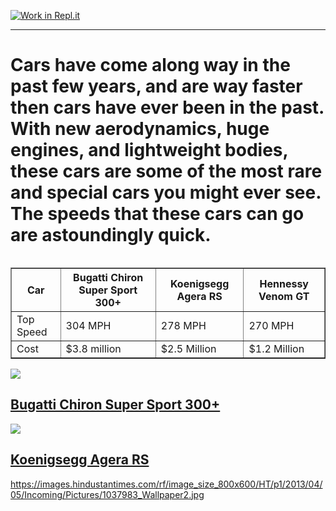 [![Work in Repl.it](https://classroom.github.com/assets/work-in-replit-14baed9a392b3a25080506f3b7b6d57f295ec2978f6f33ec97e36a161684cbe9.svg)](https://classroom.github.com/online_ide?assignment_repo_id=3342028&assignment_repo_type=AssignmentRepo)
<!DOCTYPE html>
<html>
  <head>
  <titleFastest Road Legal Cars.<title>
  <head>
  <hr>
    <Body>
    <h1>  Cars have come along way in the past few years, and are way faster then cars have ever been in the past.  With new aerodynamics, huge engines, and lightweight bodies, these cars are some of the most rare and special cars you might ever see.  The speeds that these cars can go are astoundingly quick. 
      </h1>
  <table>
      <table border="1">
        <tr>
          <th>Car</th>
          <th>Bugatti Chiron Super Sport 300+</th>
          <th>Koenigsegg Agera RS</th>
          <th>Hennessy Venom GT</th>
        </tr>
        <tr>
            <td>Top Speed</td>
            <td>304 MPH</td>
            <td>278 MPH</td>
            <td>270 MPH</td>
        </tr>
            <tr>
                <td>Cost</td>
                <td>$3.8 million</td>
                <td>$2.5 Million</td>
                <td>$1.2 Million</td>
             </tr>
         </table>
           <body>
             <a href="https://www.topspeed.com/cars/the-10-fastest-cars-in-the-world-ranked-ar188274.html"><img src="https://s1.cdn.autoevolution.com/images/gallery/BUGATTI-Chiron-Super-Sport-300-6665_4.jpg"
                                                                                 </body> 
               <h2> Bugatti Chiron Super Sport 300+ </h2>
               <body>
             <a href="https://www.topspeed.com/cars/the-10-fastest-cars-in-the-world-ranked-ar188274.html"><img src="https://www.thedrive.com/content-b/message-editor%2F1576103142924-2018koenigseggagerarsforsaleonautotraderdec20192.jpg?"
                                                                                 </body>
               <h2> Koenigsegg Agera RS </h2>
               <body>
             <a href="https://www.topspeed.com/cars/the-10-fastest-cars-in-the-world-ranked-ar188274.html">https://images.hindustantimes.com/rf/image_size_800x600/HT/p1/2013/04/05/Incoming/Pictures/1037983_Wallpaper2.jpg<img src="<body>
                                                                                 </body>
               
           
                
